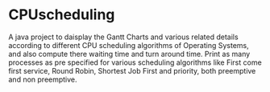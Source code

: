 # CPUscheduling
A java project to daisplay the Gantt Charts and various related details according to different CPU scheduling algorithms of Operating Systems, and also compute there waiting time and turn around time.
Print as many processes as pre specified for various scheduling algorithms like First come first service, Round Robin, Shortest Job First and priority, both preemptive and non preemptive.
